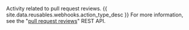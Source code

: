 Activity related to pull request reviews. {{ site.data.reusables.webhooks.action_type_desc }} For more information, see the "[pull request reviews](/v3/pulls/reviews/)" REST API.